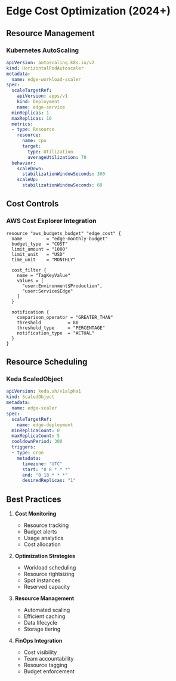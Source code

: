 # Edge Cost Optimization (2024+)

## Resource Management

### Kubernetes AutoScaling

```yaml
apiVersion: autoscaling.k8s.io/v2
kind: HorizontalPodAutoscaler
metadata:
  name: edge-workload-scaler
spec:
  scaleTargetRef:
    apiVersion: apps/v1
    kind: Deployment
    name: edge-service
  minReplicas: 1
  maxReplicas: 10
  metrics:
  - type: Resource
    resource:
      name: cpu
      target:
        type: Utilization
        averageUtilization: 70
  behavior:
    scaleDown:
      stabilizationWindowSeconds: 300
    scaleUp:
      stabilizationWindowSeconds: 60
```

## Cost Controls

### AWS Cost Explorer Integration

```hcl
resource "aws_budgets_budget" "edge_cost" {
  name         = "edge-monthly-budget"
  budget_type  = "COST"
  limit_amount = "1000"
  limit_unit   = "USD"
  time_unit    = "MONTHLY"

  cost_filter {
    name = "TagKeyValue"
    values = [
      "user:Environment$Production",
      "user:Service$Edge"
    ]
  }

  notification {
    comparison_operator = "GREATER_THAN"
    threshold          = 80
    threshold_type     = "PERCENTAGE"
    notification_type  = "ACTUAL"
  }
}
```

## Resource Scheduling

### Keda ScaledObject

```yaml
apiVersion: keda.sh/v1alpha1
kind: ScaledObject
metadata:
  name: edge-scaler
spec:
  scaleTargetRef:
    name: edge-deployment
  minReplicaCount: 0
  maxReplicaCount: 5
  cooldownPeriod: 300
  triggers:
  - type: cron
    metadata:
      timezone: "UTC"
      start: "0 8 * * *"
      end: "0 18 * * *"
      desiredReplicas: "1"
```

## Best Practices

1. **Cost Monitoring**
   - Resource tracking
   - Budget alerts
   - Usage analytics
   - Cost allocation

2. **Optimization Strategies**
   - Workload scheduling
   - Resource rightsizing
   - Spot instances
   - Reserved capacity

3. **Resource Management**
   - Automated scaling
   - Efficient caching
   - Data lifecycle
   - Storage tiering

4. **FinOps Integration**
   - Cost visibility
   - Team accountability
   - Resource tagging
   - Budget enforcement
